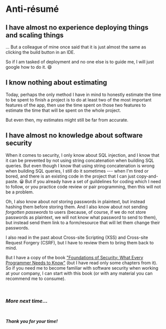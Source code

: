 # Anti-résumé



<!-- [I also think that antiresume matches with this idea of TDD, or writing tests] -->

<!-- 
<small>_(Note: I'm not a sexist. In the following section(s), I'm using the terms 'his', 'him', and 'he' to refer to any human being: male or female, old or young etc..)_</small>
-->










## **I have almost no experience deploying things and scaling things**

... But a colleague of mine once said that it is just almost the same as clicking the build button in an IDE. 

So if I am tasked of deployment and no one else is to guide me, I will just google how to do it. :smile:


<!--
## **I only have basic knowledge about functional programming**

All I know about functional programming is that there is no assignment statements and that there is heavy use of recursion.
-->



## **I know nothing about estimating**

Today, perhaps the only method I have in mind to honestly estimate the time to be spent to finish a project is to do at least two of the most important features of the app, then use the time spent on those two features to estimate the time that will be spent on the whole project.

But even then, my estimates might still be far from accurate.


## **I have almost no knowledge about software security**

When it comes to security, I only know about SQL injection, and I know that it can be prevented by not using string concatenation when building SQL queries. But even though I know that using string concatenation is wrong when building SQL queries, I still do it sometimes --- when I'm tired or bored, and there is an existing code in the project that I can just copy-and-paste. :grinning: But if you already have a set of guildelines for coding which I need to follow, or you practice code review or pair programming, then this will not be a problem. 

<!-- And I will be happy to work with a teammate who will correct me if I do not follow correct guidelines. -->

Oh, I also know about _not_ storing passwords in plaintext, but instead hashing them before storing them. And I also know about not sending _forgotten passwords_ to users (because, of course, if we do not store passwords as plaintext, we will not know what password to send to them), but instead send them link to a form/resource that will let them change their passwords.

I also read in the past about Cross-site Scripting (XSS) and Cross-site Request Forgery (CSRF), but I have to review them to bring them back to mind.

<!-- 
but I already forgot what they are. All I know is that, to prevent these attacks in an ASP.NET MVC application, we only have to put a _specific_ Attribute in our Controller class or in a function inside a Controller class (I already forgot what that Attribute is), and that we must be cautious about the properties in our Model (or view model) that we expose to our users.
 -->

But I have a copy of the book ["Foundations of Security: What Every Programmer Needs to Know"](https://www.bookdepository.com/Foundations-Security-Christoph-Kern/9781590597842?a_aid=jflaga) (but I have read only some chapters from it). So if you need me to become familiar with software security when working at your company, I can start with this book (or with any material you can recommend me to consume).



<br />


### _**More next time...**_


<br />


**_Thank you for your time!_**


<br />



<!--

## **It's hard for me to stay long with a team who**

I cannot stay long with a team when I sense that it's members have the kind of attitude that sounds  like "I might not be the one to maintain this project, why should I care if its codebase is clean or not!"

Of course I understand that there are existing projects that are very messy already so that is't hard to clean it up.



## **I sometimes get frustrated when I know that something is wrong and I cannot do anything about it**

I will get frustrated sometimes (oftentimes perhaps) when I know that we can do better with things but the team are not doing anything about it.


I would be great if there is a kind of system where a programmer can be able to raise his concerns about the existing codebase if he thinks that there is something wrong in the codebase... and that we do something about it, or at least plan to do something about it... to fix it later... because if a team does not do this, it seems to me that we are being dishonest to our employer, and to our clients.



## **I sometimes think about justice when I see messy code...**

> "Let those who produced messy code be the ones to fix them. Don't give them another new project to start until they fix their mess!... Do you really want them to create another mess?"

Well, I am very bold in saying that because I never experienced being involved in a software project _from the very start of the project_. I only experienced working on software projects that are in the maintenance phase already.

So when I see code that looks like it was abandoned by their creators, I'm torn inside. --- _Why!?... Don't they care?_

But perhaps I should stop thinking like this. I should be [empathetic](http://chadfowler.com/2014/01/19/empathy.html) towards other programmers because I do not know what they have been through while working on the projects with messy codebase. Perhaps they had tight deadlines, and that is the reason why they did not give time cleaning up their mess.

Okay...

I think I can help in fixing messy software... But I'm not [Micheal Feathers](https://www.bookdepository.com/Working-Effectively-with-Legacy-Code-Michael-Feathers/9780131177055?a_aid=jflaga), so if the mess is very big already, you might need someone more skillful than me to help fix it. If the mess is still small, I might be able to help (I hope).



## **I sometimes get frustrated when I know that the codebase of the project I am working on is messy and I cannot do anything about it (and my teammates are not planning to do anything about it)**

> "Do unto others what you want others to do to you."

That's what Jesus said.

If you don't want to hear it from Jesus, hear it from Confucius who said something quite similar:

> "Do not do to others what you do not want others to do to you"

Our master programmers have their own version (or application) of this motto:

> "Always leave the campground cleaner than you found it."

They call that "The Boyscout Rule".

I want to live by that kind of rule. If 
-->


<!--
## **I intend to separate the business rules from the other parts of a software system**

Being influenced by people who promote DDD _(Note: I only know a little about DDD)_, and Clean Architecture, I am the kind of person who _would like to_ focus more on learning about the _domain_ of the business... and to focus on trying to model that domain instead on focusing on the specifics of the frameworks or libraries being used in the software system I am involved in.

If I am hired, I plan to spend at least half of my time (during the first few weeks) learning about the business and half of the time learning about the specific frameworks/libraries/technologies your team is using.

And if your domain is not googleable, or there are no books available to learn about it, then I might need _lots of guidance_ from my fellow programmers who are already familiar with the domain, or from the business people themselves, while learning about your domain.
-->

<!-- 

## **I work very well, even during trying hours, _only if_ there is rapid feedback from the system I am working on**

I'm a patient kind of man, I think, but I sometimes get impatient especially when it takes so much time to fix a problem which I think should be very easy to fix.

This impatience will be bolstered when it takes too long a time before I can be able to see whether the code I just wrote works or not :laughing: --- this is what they call a _slow feedback loop_.

A very long compilation time might be one of the reasons for a very slow feedback.

This problem can be solved if your system allows me to write fast (not slow) unit tests. So this will not be a problem if I can write fast unit tests.

If it takes a lot of time to compile your project, and you want me to be involved in that project, I would like to suggest to the team working on that project to give time to make the critical parts of that project to be unit testable, so that if there are bugs in those critical parts it will not take too much time to fix it.
 -->

<!-- 
If the unit tests of your system run very slow, you might be interested in hiring me to _help_ fix the running time of your unit tests. Please note that I used the word _"help"_ because I will be needing the help of _at least_ one of your developers who is already very familiar with the system whose unit tests' running time you want to fix. It might be possible for me to fix it alone, but it will take way too much time and will give me (and you) too much unecessary frustrations if you allow me to do it alone.
 -->



<!-- 
But, as every adult might have already realized, we do not always get justice in this life. So I intend to help those who experience injustice by helping them fix the mess that was the result of the original creators' abandonment of the system.

But if the creators of the system did not abandon their work, and is still working on it right now, and they know that their project is a mess but do not know how to fix it, I am also willing to _help_ clean up the mess.

I think I can help in fixing messy software... But I'm not [Micheal Feathers](https://www.bookdepository.com/Working-Effectively-with-Legacy-Code-Michael-Feathers/9780131177055?a_aid=jflaga), so if the mess is very big already, you might need someone more skillful than me to help fix it. If it is still small, I might be able to help.



You see, I believe in a personal Designer of the universe --- a Designer who is still cares about his creation (even though his creation do not seem to care about him)

But of course in the real world, that does not always happen.
-->



<!-- 
## **Cannot work on Android projects**

I cannot work on Android projects for my next job because I promised my current employer that I will not be working on an Android project in my next job.


## **Cannot work on Android projects, except...**

I cannot work on Android projects for my next job because I promised my current employer that I will not be working on an Android project in my next job... except when I will be hired in _helping_ decouple your business logic layer from the other parts of you software system, because in that case, I will not be _directly_ involved in working on the _Android-framework-specific_ parts of project.
 -->



<!--
## **I don't know how to do these CQRS and Event Sourcing things**

Even though I think this CQRS thing will have a very important role in software development in the next few years, I do not know how to do this yet. But I will learn about it after I finish the other things that I need to learn.
 -->



<!--
## **I know almost nothing about network programming**

I learned a little bit about this sockets thing in Uncle Bob Martin's ["The Craftsman Series"](/memorabilia/books/the-craftsman-series/), and the 1 hour video ["Network Programming Seminar"](http://cs50.tv/2007/fall/#about,seminars) of CS50 Fall 2007. I will learn more later if time permits.
-->



<!-- 
--------------------
 
<sup id="footnote-1">[[1]](#footnote-indicator-1)</sup> <small>_(I have already forgotten most things I read from this book. But if you have also read this book, you can use some quotes in it to correct me someday when I'm already working with you and I did something wrong. But, of course, if the quote you will use is in disagreement with some of my core values, then I might try to defend myself. :smile: I hope you will also listen during those times when I try to defend myself.)_</small>
 -->


<!--






### I'm the kind of person who is not comfortable accepting praise if I am not very confident about the project I'm working on. 


### Wehn I get frustrated

when i get frustrated I sometimes think this: let those who make the mess be the ones to clean the mess. DOn't let them work on new projects unless they first clean up the mess that they made. If you want other people to clean up the mess that someone else made, be sure to pay him more that what you paid the one who made the mess.






It gives me this feeling that the memebers of the team do not seem to care.

It would be great if your company have this kind of system where I can be able to voice my opinion, for example, when I see something that we are doing which is bad. 

This kind of system will breed trust to each member of the team...


I don't want to play the blaming game because I don't know what my coleauges, managers or employer in the past were experiencings when they decided to do things the way they did them.


If you want to hear examples about this please ask me during the interview.


I understand that there are times when I don't need to ask for permission when I do something which I think will benefit my employers or my coleagues, but I just don't want to play politics, so I have to ask for permission about these things before I get hired.


Examples:

not decoupled code that I need to test

using RxJava










### I almost wanted to give up on software development in the past

In my first job, I was very excited

  -  leaned about twitter ...


In my second job


So i will not work with you unless I'll be working in a new project where I will have influence about he structure/architecture of the project, or I will be working on an existing project that does not look like it was abandoned by it's designers, or I will be fixing an existing mess.... AND I can mentor the next person that will someday take care of the project I am currently working on (Or the current best designers in you company will mentor me)


Being influenced by people who promote DDD (Note: I only know a little about DDD), I already got past being a framework-focused developer to being a business-model-focused developer.

If your team is still in the stage of being framework-focused, I might not work well with them. Except maybe if you want someone to be influential into making your team business-focused.




### I have a hidden agenda

I want to help spread this idea of professionalism in the sovtware development comunity.



--------------------


**_If you are looking for my [Resum&eacute;](/resume/2021), you can view it [here](/resume/2021)_**



 -->